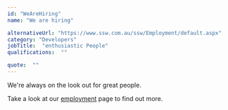 ```yaml
---
id: "WeAreHiring"
name: "We are hiring"

alternativeUrl: "https://www.ssw.com.au/ssw/Employment/default.aspx"
category: "Developers"
jobTitle:  "enthusiastic People"
qualifications:  ""

quote:  ""
---
```


We're always on the look out for great people.

Take a look at our [employment](http://www.ssw.com.au/ssw/Employment/Employment.aspx) page to find out more.